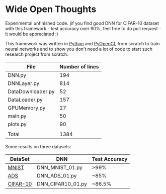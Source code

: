 # Wide Open Thoughts

Experimental unfinished code. (if you find good DNN for CIFAR-10 dataset with this framework - test accuracy over 90%, feel free to do pull request - it would be appreciated :)

This framework was written in [Python](https://www.python.org/) and [PyOpenCL](https://documen.tician.de/pyopencl/) from scratch to train neural networks and to show you don't need a lot of code to start such research project from scratch.

| File  | Number of lines |
| ------------- | ------------- |
| DNN.py | 194 |
| DNNLayer.py | 814 |
| DataDownloader.py | 52 |
| DataLoader.py | 157 |
| GPUMemory.py | 27 |
| main.py | 50 |
| plots.py | 90 |
|  |  |
| Total | 1384 |

Some results on three datasets:

| DataSet  | DNN | Test Accuracy |
| ------------- | ------------- |------------- |
| [MNIST](http://yann.lecun.com/exdb/mnist/)  | DNN_MNIST_01.py | >99% |
| [ADS](https://archive.ics.uci.edu/ml/datasets/adult)  | DNN_ADS_01.py  | ~85% |
| [CIFAR-10](https://www.cs.toronto.edu/~kriz/cifar.html)  | DNN_CIFAR10_01.py  | ~86.5% |


